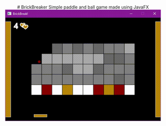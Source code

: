<p align="center">
  # BrickBreaker
  Simple paddle and ball game made using JavaFX

  <img src="https://github.com/harrichardson/BrickBreaker/blob/master/BrickBreaker.gif" />
</p>

